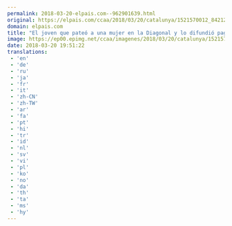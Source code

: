 ```yaml
---
permalink: 2018-03-20-elpais.com--962901639.html
original: https://elpais.com/ccaa/2018/03/20/catalunya/1521570012_842123.html#?ref=rss&format=simple&link=link
domain: elpais.com
title: "El joven que pateó a una mujer en la Diagonal y lo difundió paga 60.000 euros"
image: https://ep00.epimg.net/ccaa/imagenes/2018/03/20/catalunya/1521570012_842123_1521571605_rrss_normal.jpg
date: 2018-03-20 19:51:22
translations: 
 - 'en'
 - 'de'
 - 'ru'
 - 'ja'
 - 'fr'
 - 'it'
 - 'zh-CN'
 - 'zh-TW'
 - 'ar'
 - 'fa'
 - 'pt'
 - 'hi'
 - 'tr'
 - 'id'
 - 'nl'
 - 'sv'
 - 'vi'
 - 'pl'
 - 'ko'
 - 'no'
 - 'da'
 - 'th'
 - 'ta'
 - 'ms'
 - 'hy'
---
```


